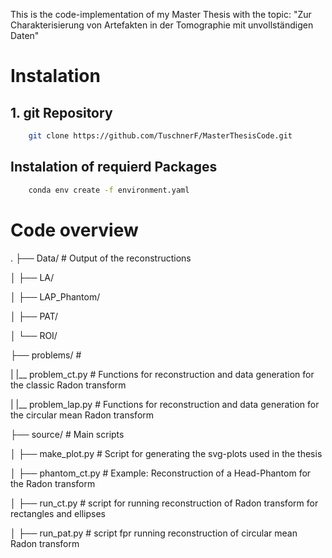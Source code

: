 This is the code-implementation of my Master Thesis with the topic:
"Zur Charakterisierung von Artefakten in der Tomographie mit unvollständigen Daten"

# Instalation
## 1. git Repository 
```bash
    git clone https://github.com/TuschnerF/MasterThesisCode.git
```
## Instalation of requierd Packages
```bash
    conda env create -f environment.yaml
```

# Code overview
.
├── Data/                    # Output of the reconstructions

│   ├── LA/

│   ├── LAP_Phantom/

│   ├── PAT/

│   └── ROI/

├── problems/                # 

|   |__ problem_ct.py        # Functions for reconstruction and data generation for the classic Radon transform

|   |__ problem_lap.py       # Functions for reconstruction and data generation for the circular mean Radon transform

├── source/                  # Main scripts

│   ├── make_plot.py         # Script for generating the svg-plots used in the thesis

│   ├── phantom_ct.py        # Example: Reconstruction of a Head-Phantom for the Radon transform

│   ├── run_ct.py            # script for running reconstruction of Radon transform for rectangles and ellipses

│   ├── run_pat.py           # script fpr running reconstruction of circular mean Radon transform
